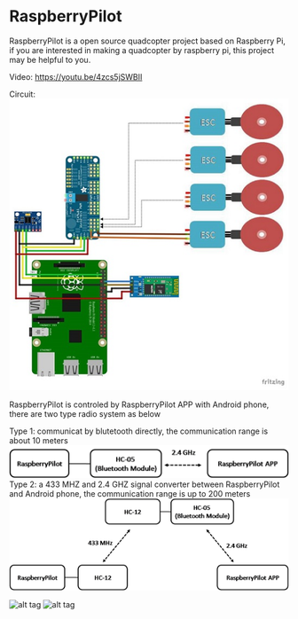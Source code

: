 # RaspberryPilot

RaspberryPilot is a open source quadcopter project based on Raspberry Pi, if you are interested in making a quadcopter by raspberry pi, this project may be helpful to you. 

Video:
https://youtu.be/4zcs5jSWBII

Circuit:
![alt tag](https://github.com/jellyice1986/photo/blob/master/layout.jpg)

RaspberryPilot is controled by RaspberryPilot APP with Android phone, there are two type radio system as below

Type 1: communicat by blutetooth directly, the communication range is about 10 meters 
![alt tag](https://github.com/jellyice1986/photo/blob/master/Radio%20Type%201.png)
Type 2: a 433 MHZ and 2.4 GHZ signal converter between RaspberryPilot and Android phone, the communication range is up to 200 meters 
![alt tag](https://github.com/jellyice1986/photo/blob/master/Radio%20Type%202.png)

![alt tag](https://github.com/jellyice1986/photo/blob/master/Raspberry%20pilot.jpg)
![alt tag](https://github.com/jellyice1986/photo/blob/master/raspberry%20pilot%20B.jpg)